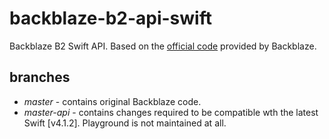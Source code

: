 # backblaze-b2-api-swift
Backblaze B2 Swift API. Based on the [official code][1] provided by Backblaze.

## branches
- *master* - contains original Backblaze code.
- *master-api* - contains changes required to be compatible wth the latest Swift [v4.1.2]. Playground is not maintained at all. 

[1]: https://www.backblaze.com/b2/docs/playground.html
